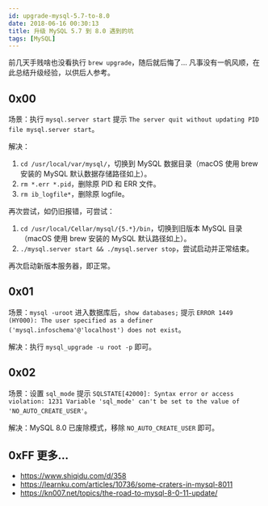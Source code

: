 ```yaml
---
id: upgrade-mysql-5.7-to-8.0
date: 2018-06-16 00:30:13
title: 升级 MySQL 5.7 到 8.0 遇到的坑
tags: [MySQL]
---
```


前几天手贱啥也没看执行 `brew upgrade`，随后就后悔了... 凡事没有一帆风顺，在此总结升级经验，以供后人参考。

## 0x00

场景：执行 `mysql.server start` 提示 `The server quit without updating PID file mysql.server start`。

解决：

1. `cd /usr/local/var/mysql/`，切换到 MySQL 数据目录（macOS 使用 brew 安装的 MySQL 默认数据存储路径如上）。
2. `rm *.err *.pid`，删除原 PID 和 ERR 文件。
3. `rm ib_logfile*`，删除原 logfile。

再次尝试，如仍旧报错，可尝试：

1. `cd /usr/local/Cellar/mysql/{5.*}/bin`，切换到旧版本 MySQL 目录（macOS 使用 brew 安装的 MySQL 默认路径如上）。
2. `./mysql.server start && ./mysql.server stop`，尝试启动并正常结束。

再次启动新版本服务器，即正常。

## 0x01

场景：`mysql -uroot` 进入数据库后，`show databases;` 提示 `ERROR 1449 (HY000): The user specified as a definer ('mysql.infoschema'@'localhost') does not exist`。

解决：执行 `mysql_upgrade -u root -p` 即可。

## 0x02

场景：设置 `sql_mode` 提示 `SQLSTATE[42000]: Syntax error or access violation: 1231 Variable 'sql_mode' can't be set to the value of 'NO_AUTO_CREATE_USER'`。

解决：MySQL 8.0 已废除模式，移除 `NO_AUTO_CREATE_USER` 即可。

## 0xFF 更多...

- <https://www.shiqidu.com/d/358>
- <https://learnku.com/articles/10736/some-craters-in-mysql-8011>
- <https://kn007.net/topics/the-road-to-mysql-8-0-11-update/>
